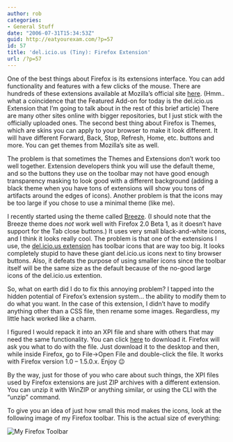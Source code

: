 ```yaml
---
author: rob
categories:
- General Stuff
date: "2006-07-31T15:34:53Z"
guid: http://eatyourexam.com/?p=57
id: 57
title: 'del.icio.us (Tiny): Firefox Extension'
url: /?p=57
---
```

One of the best things about Firefox is its extensions interface. You can add functionality and features with a few clicks of the mouse. There are hundreds of these extensions available at Mozilla&#8217;s official site <a title="Mozilla Add-Ons Site" target="_blank" href="https://addons.mozilla.org/">here</a>. (Hmm.. what a coincidence that the Featured Add-on for today is the del.icio.us Extension that I&#8217;m going to talk about in the rest of this brief article) There are many other sites online with bigger repositories, but I just stick with the officially uploaded ones. The second best thing about Firefox is Themes, which are skins you can apply to your browser to make it look different. It will have different Forward, Back, Stop, Refresh, Home, etc. buttons and more. You can get themes from Mozilla&#8217;s site as well.

The problem is that sometimes the Themes and Extensions don&#8217;t work too well together. Extension developers think you will use the default theme, and so the buttons they use on the toolbar may not have good enough transparency masking to look good with a different background (adding a black theme when you have tons of extensions will show you tons of artifacts around the edges of icons). Another problem is that the icons may be too large if you chose to use a minimal theme (like me).

I recently started using the theme called <a title="Breeze Theme Firefox" target="_blank" href="https://addons.mozilla.org/firefox/1335/">Breeze</a>. (I should note that the Breeze theme does _not_ work well with Firefox 2.0 Beta 1, as it doesn&#8217;t have support for the Tab close buttons.) It uses very small black-and-white icons, and I think it looks really cool. The problem is that one of the extensions I use, the <a title="del.icio.us Extension for Firefox" target="_blank" href="http://del.icio.us/help/firefox/extension">del.icio.us extension</a> has toolbar icons that are way too big. It looks completely stupid to have these giant del.icio.us icons next to tiny browser buttons. Also, it defeats the purpose of using smaller icons since the toolbar itself will be the same size as the default because of the no-good large icons of the del.icio.us extention.

So, what on earth did I do to fix this annoying problem? I tapped into the hidden potential of Firefox&#8217;s extension system&#8230; the ability to modify them to do what you want. In the case of this extension, I didn&#8217;t have to modify anything other than a CSS file, then rename some images. Regardless, my little hack worked like a charm.

I figured I would repack it into an XPI file and share with others that may need the same functionality. You can click <a target="_blank" title="del.icio.us (Tiny) Download" href="http://eatyourexam.com/my-files/delicious.xpi">here</a> to download it. Firefox will ask you what to do with the file. Just download it to the desktop and then, while inside Firefox, go to File->Open File and double-click the file. It works with Firefox version 1.0 &#8211; 1.5.0.x. Enjoy 😉

By the way, just for those of you who care about such things, the XPI files used by Firefox extensions are just ZIP archives with a different extension. You can unzip it with WinZIP or anything similar, or using the CLI with the &#8220;unzip&#8221; command.

To give you an idea of just how small this mod makes the icons, look at the following image of my Firefox toolbar. This is the actual size of everything:

![My Firefox Toolbar](http://eatyourexam.com/my-images/toolbar.jpg "My Firefox Toolbar")